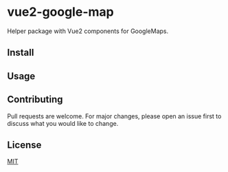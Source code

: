 # vue2-google-map

Helper package with Vue2 components for GoogleMaps.

## Install

## Usage

## Contributing

Pull requests are welcome. For major changes, please open an issue first to discuss what you would like to change.

## License

[MIT](https://raw.githubusercontent.com/MilosPaunovic/complete-randomer/main/LICENSE/)
